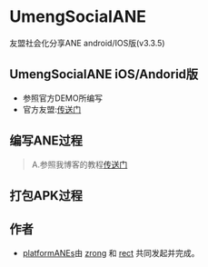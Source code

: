 UmengSocialANE
==============

友盟社会化分享ANE android/IOS版(v3.3.5)
## UmengSocialANE iOS/Andorid版

* 参照官方DEMO所编写
* 官方友盟:[传送门](http://dev.umeng.com/social)

## 编写ANE过程
> A.参照我博客的教程[传送门](http://www.shadowkong.com/archives/1090)

## 打包APK过程


## 作者

* [platformANEs](https://github.com/platformanes)由 [zrong](http://zengrong.net) 和 [rect](http://www.shadowkong.com/) 共同发起并完成。
